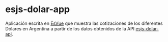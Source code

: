 # esjs-dolar-app

Aplicación escrita en [EsVue](https://esjs.dev) que muestra las cotizaciones de los diferentes Dólares en Argentina a partir de los datos obtenidos de la API [esjs-dolar-api](https://github.com/enzonotario/esjs-dolar-api).
